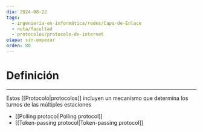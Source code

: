 ```yaml
---
dia: 2024-08-22
tags:
  - ingeniería-en-informática/redes/Capa-de-Enlace
  - nota/facultad
  - protocolos/protocolo-de-internet
etapa: sin-empezar
orden: 80
---
```

# Definición
---
Estos [[Protocolo|protocolos]] incluyen un mecanismo que determina los turnos de las múltiples estaciones 
* [[Polling protocol|Polling protocol]]
* [[Token-passing protocol|Token-passing protocol]]


